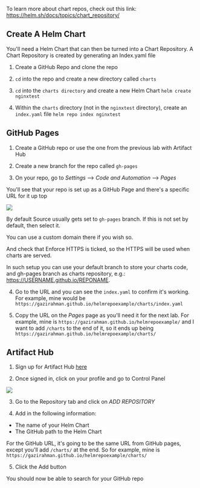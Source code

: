 To learn more about chart repos, check out this link: https://helm.sh/docs/topics/chart_repository/


## Create A Helm Chart
You'll need a Helm Chart that can then be turned into a Chart Repository. A Chart Repository is created by generating an Index.yaml file

1. Create a GitHub Repo and clone the repo

2. `cd` into the repo and create a new directory called `charts`

2. `cd` into the `charts directory` and create a new Helm Chart
`helm create nginxtest`

3. Within the `charts` directory (not in the `nginxtest` directory), create an `index.yaml` file
`helm repo index nginxtest`

## GitHub Pages

1. Create a GitHub repo or use the one from the previous lab with Artifact Hub

2. Create a new branch for the repo called `gh-pages`

3. On your repo, go to *Settings* --> *Code and Automation* --> *Pages*

You'll see that your repo is set up as a GitHub Page and there's a specific URL for it up top

![](images/2.png)

By default Source usually gets set to `gh-pages` branch. If this is not set by default, then select it.

You can use a custom domain there if you wish so.

And check that Enforce HTTPS is ticked, so the HTTPS will be used when charts are served.

In such setup you can use your default branch to store your charts code, and gh-pages branch as charts repository, e.g.: https://USERNAME.github.io/REPONAME.

4. Go to the URL and you can see the `index.yaml` to confirm it's working. For example, mine would be `https://gazirahman.github.io/helmrepoexample/charts/index.yaml`

5. Copy the URL on the *Pages* page as you'll need it for the next lab. For example, mine is `https://gazirahman.github.io/helmrepoexample/` and I want to add `/charts` to the end of it, so it ends up being `https://gazirahman.github.io/helmrepoexample/charts/`

## Artifact Hub

1. Sign up for Artifact Hub [here](https://artifacthub.io/)

2. Once signed in, click on your profile and go to Control Panel

![](images/1.png)

3. Go to the Repository tab and click on *ADD REPOSITORY*

4. Add in the following information:
- The name of your Helm Chart
- The GitHub path to the Helm Chart

For the GitHub URL, it's going to be the same URL from GitHub pages, except you'll add `/charts/` at the end. So for example, mine is `https://gazirahman.github.io/helmrepoexample/charts/`

5. Click the Add button

You should now be able to search for your GitHub repo